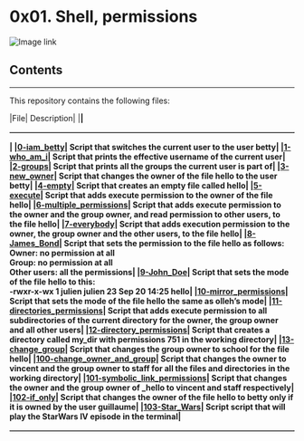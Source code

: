 # 0x01. Shell, permissions

![Image link](http://linuxcommand.org/images/file_permissions.png)

## Contents
___

This repository contains the following files:

|File| Description|
|**<table border="1px">**|**<table border="1px">**|
|[0-iam_betty](0-iam_betty)| Script that switches the current user to the user betty|
|[1-who_am_i](1-who_am_i)| Script that prints the effective username of the current user|
|[2-groups](2-groups)| Script that prints all the groups the current user is part of|
|[3-new_owner](3-new_owner)| Script that changes the owner of the file hello to the user betty|
|[4-empty](4-empty)| Script that creates an empty file called hello|
|[5-execute](5-execute)| Script that adds execute permission to the owner of the file hello|
|[6-multiple_permissions](6-multiple_permissions)| Script that adds execute permission to the owner and the group owner, and read permission to other users, to the file hello|
|[7-everybody](7-everybody)| Script that adds execution permission to the owner, the group owner and the other users, to the file hello|
|[8-James_Bond](8-James_Bond)| Script that sets the permission to the file hello as follows:<br>Owner: no permission at all <br>Group: no permission at all <br>Other users: all the permissions|
|[9-John_Doe](9-John_Doe)| Script that sets the mode of the file hello to this:<br>-rwxr-x-wx 1 julien julien 23 Sep 20 14:25 hello|
|[10-mirror_permissions](10-mirror_permissions)| Script that sets the mode of the file hello the same as olleh’s mode|
|[11-directories_permissions](11-directories_permissions)| Script that adds execute permission to all subdirectories of the current directory for the owner, the group owner and all other users|
|[12-directory_permissions](12-directory_permissions)| Script that creates a directory called my_dir with permissions 751 in the working directory|
|[13-change_group](13-change_group)| Script that changes the group owner to school for the file hello|
|[100-change_owner_and_group](100-change_owner_and_group)| Script that changes the owner to vincent and the group owner to staff for all the files and directories in the working directory|
|[101-symbolic_link_permissions](101-symbolic_link_permissions)| Script that changes the owner and the group owner of _hello to vincent and staff respectively|
|[102-if_only](102-if_only)| Script that changes the owner of the file hello to betty only if it is owned by the user guillaume|
|[103-Star_Wars](103-Star_Wars)| Script script that will play the StarWars IV episode in the terminal|
